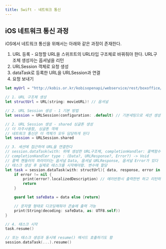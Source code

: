```yaml
---
title: Swift - 네트워크 통신
---
```


## iOS 네트워크 통신 과정

iOS에서 네트워크 통신을 위해서는 아래와 같은 과정이 존재한다.

1. URL 등록 - 요청할 URL을 스위프트의 URL타입 구조체로 바꿔줘야 한다. URL구조체 생성자는 옵셔널을 리턴
2. URLSession 객체로 요청 생성
3. dataTask로 등록한 URL을 URLSession과 연결
4. 요청 보내기

```swift
let myUrl = "http://kobis.or.kr/kobisopenapi/webservice/rest/boxoffice/searchDailyBoxOfficeList.json?key=발급받은 키값&targetDt=20210201"

// 1. URL 구조체 생성
let structUrl = URL(string: movieURL)! // 옵셔널

// 2. URL Session 생성 - 1 기본 방법
let session = URLSession(configuration: .default) // 기본세팅으로 세션 생성

// 2. URL Session 생성 - shared 싱글톤 생성
// 더 자주사용함, 싱글톤 객체
// 네트워크 통신은 이 객체가 모두 담당하게 된다
let session = URLSession.shared

// 3. 세션에 접근하여 URL을 연결한다
// session.dataTask(with: 위에 생성한 URL구조체, completionHandler: 콜백함수를 클로저로 정의)
// completionHandler type : (Data?, URLResponse?, Error?) -> Void
// 콜백 핸들러의 파라미터는 옵셔널 Data, 옵셔널 URLResponse, 옵셔널 Error가 있다
// 태스크 생성 후 실제로 태스크를 시작해야함. 변수에 할당
let task = session.dataTask(with: structUrl){ data, response, error in
    if error != nil {
        print(error?.localizedDescription) // 에러반환시 출력한번 하고 리턴하기
        return
    }

    guard let safeData = data else {return}

    // 문자열 형태로 디코딩해줘야 콘솔에 출력 가능
    print(String(decoding: safeData, as: UTF8.self))
}

// 4. 태스크 시작
task.resume()

// 또는 태스크 생성과 동시에 resume() 메서드 호출하기도 함
session.dataTask(...).resume()
```

